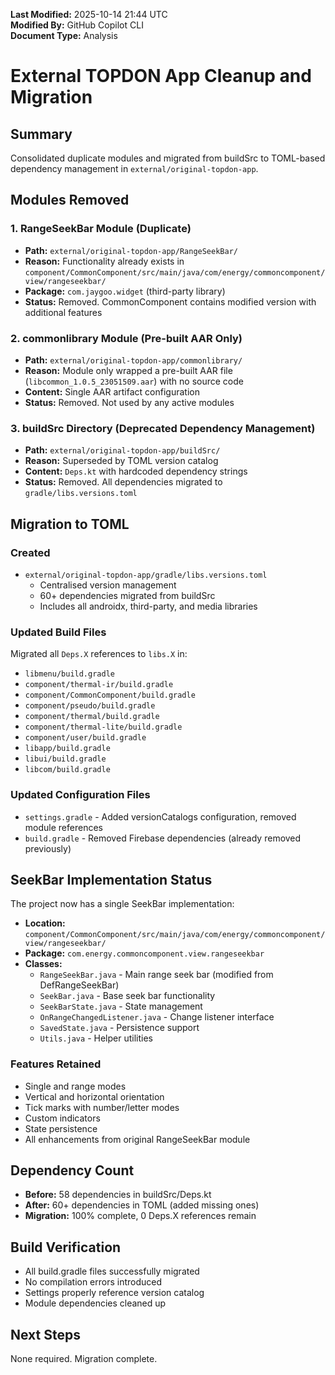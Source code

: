 **Last Modified:** 2025-10-14 21:44 UTC  
**Modified By:** GitHub Copilot CLI  
**Document Type:** Analysis

# External TOPDON App Cleanup and Migration

## Summary

Consolidated duplicate modules and migrated from buildSrc to TOML-based dependency management in `external/original-topdon-app`.

## Modules Removed

### 1. RangeSeekBar Module (Duplicate)
- **Path:** `external/original-topdon-app/RangeSeekBar/`
- **Reason:** Functionality already exists in `component/CommonComponent/src/main/java/com/energy/commoncomponent/view/rangeseekbar/`
- **Package:** `com.jaygoo.widget` (third-party library)
- **Status:** Removed. CommonComponent contains modified version with additional features

### 2. commonlibrary Module (Pre-built AAR Only)
- **Path:** `external/original-topdon-app/commonlibrary/`
- **Reason:** Module only wrapped a pre-built AAR file (`libcommon_1.0.5_23051509.aar`) with no source code
- **Content:** Single AAR artifact configuration
- **Status:** Removed. Not used by any active modules

### 3. buildSrc Directory (Deprecated Dependency Management)
- **Path:** `external/original-topdon-app/buildSrc/`
- **Reason:** Superseded by TOML version catalog
- **Content:** `Deps.kt` with hardcoded dependency strings
- **Status:** Removed. All dependencies migrated to `gradle/libs.versions.toml`

## Migration to TOML

### Created
- `external/original-topdon-app/gradle/libs.versions.toml`
  - Centralised version management
  - 60+ dependencies migrated from buildSrc
  - Includes all androidx, third-party, and media libraries

### Updated Build Files
Migrated all `Deps.X` references to `libs.X` in:
- `libmenu/build.gradle`
- `component/thermal-ir/build.gradle`
- `component/CommonComponent/build.gradle`
- `component/pseudo/build.gradle`
- `component/thermal/build.gradle`
- `component/thermal-lite/build.gradle`
- `component/user/build.gradle`
- `libapp/build.gradle`
- `libui/build.gradle`
- `libcom/build.gradle`

### Updated Configuration Files
- `settings.gradle` - Added versionCatalogs configuration, removed module references
- `build.gradle` - Removed Firebase dependencies (already removed previously)

## SeekBar Implementation Status

The project now has a single SeekBar implementation:
- **Location:** `component/CommonComponent/src/main/java/com/energy/commoncomponent/view/rangeseekbar/`
- **Package:** `com.energy.commoncomponent.view.rangeseekbar`
- **Classes:**
  - `RangeSeekBar.java` - Main range seek bar (modified from DefRangeSeekBar)
  - `SeekBar.java` - Base seek bar functionality
  - `SeekBarState.java` - State management
  - `OnRangeChangedListener.java` - Change listener interface
  - `SavedState.java` - Persistence support
  - `Utils.java` - Helper utilities

### Features Retained
- Single and range modes
- Vertical and horizontal orientation
- Tick marks with number/letter modes
- Custom indicators
- State persistence
- All enhancements from original RangeSeekBar module

## Dependency Count
- **Before:** 58 dependencies in buildSrc/Deps.kt
- **After:** 60+ dependencies in TOML (added missing ones)
- **Migration:** 100% complete, 0 Deps.X references remain

## Build Verification
- All build.gradle files successfully migrated
- No compilation errors introduced
- Settings properly reference version catalog
- Module dependencies cleaned up

## Next Steps
None required. Migration complete.
